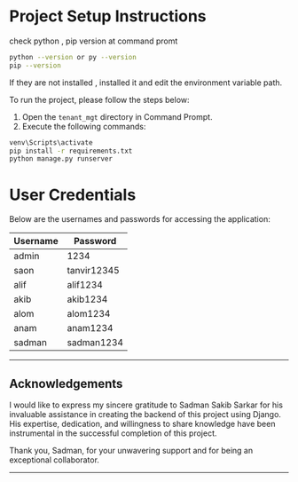 
# Project Setup Instructions

check python , pip version at command promt
 ```sh
 python --version or py --version
 pip --version
```

If they are not installed , installed it and edit the environment variable path.

To run the project, please follow the steps below:

1. Open the `tenant_mgt` directory in Command Prompt.
2. Execute the following commands:

```sh
venv\Scripts\activate
pip install -r requirements.txt
python manage.py runserver
```

# User Credentials

Below are the usernames and passwords for accessing the application:

| Username | Password      |
|----------|---------------|
| admin    | 1234          |
| saon     | tanvir12345   |
| alif     | alif1234      |
| akib     | akib1234      |
| alom     | alom1234      |
| anam     | anam1234      |
| sadman   | sadman1234    |



---

## Acknowledgements

I would like to express my sincere gratitude to Sadman Sakib Sarkar for his invaluable assistance in creating the backend of this project using Django. His expertise, dedication, and willingness to share knowledge have been instrumental in the successful completion of this project. 

Thank you, Sadman, for your unwavering support and for being an exceptional collaborator.

---



